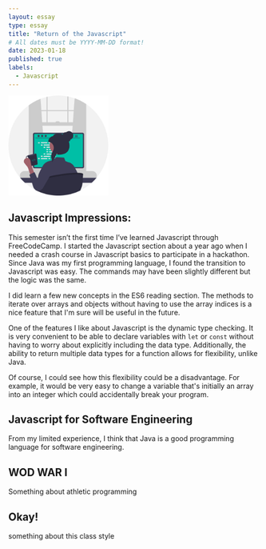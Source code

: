 ```yaml
---
layout: essay
type: essay
title: "Return of the Javascript"
# All dates must be YYYY-MM-DD format!
date: 2023-01-18
published: true
labels:
  - Javascript
---
```


<img width="200px" class="rounded float-start pe-4" src="../img/essays/woman-coding.png">


## Javascript Impressions:

This semester isn’t the first time I’ve learned Javascript through FreeCodeCamp. I started the Javascript section about a year ago when I needed a crash course in Javascript basics to participate in a hackathon. Since Java was my first programming language, I found the transition to Javascript was easy. The commands may have been slightly different but the logic was the same.

I did learn a few new concepts in the ES6 reading section.  The methods to iterate over arrays and objects without having to use the array indices is a nice feature that I'm sure will be useful in the future.

One of the features I like about Javascript is the dynamic type checking. It is very convenient to be able to declare variables with ```let``` or ```const``` without having to worry about explicitly including the data type. Additionally, the ability to return multiple data types for a function allows for flexibility, unlike Java.

Of course, I could see how this flexibility could be a disadvantage. For example, it would be very easy to change a variable that's initially an array into an integer which could accidentally break your program.

## Javascript for Software Engineering

From my limited experience, I think that Java is a good programming language for software engineering. 

## WOD WAR I 

Something about athletic programming

## Okay!

something about this class style
